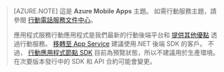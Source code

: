 >[AZURE.NOTE] 這是 **Azure Mobile Apps** 主題。 如需行動服務主題，請參閱 [行動電話服務文件中心](/documentation/services/mobile-services/)。
>
>應用程式服務行動應用程式是我們最新的行動後端平台和 [提供其他優點](app-service-mobile-value-prop-migration-from-mobile-services.md) 透過行動服務。 [移轉至 App Service](app-service-mobile-migrating-from-mobile-services) 建議使用.NET 後端 SDK 的客戶。 不過， [行動應用程式節點 SDK](https://github.com/azure/azure-mobile-apps-node) 目前為預覽狀態，所以不建議用於生產環境。 在次要版本發行中的 SDK 和 API 合約可能會變更。

